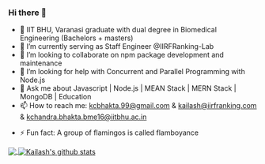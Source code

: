 ### Hi there 👋

<!--
**KailashJS/KailashJS** is a ✨ _special_ ✨ repository because its `README.md` (this file) appears on your GitHub profile.

Here are some ideas to get you started:
-->

- 🔭 IIT BHU, Varanasi graduate with dual degree in Biomedical Engineering (Bachelors + masters)
- 🌱 I’m currently serving as Staff Engineer @IIRFRanking-Lab
- 👯 I’m looking to collaborate on npm package development and maintenance
- 🤔 I’m looking for help with Concurrent and Parallel Programming with Node.js
- 💬 Ask me about Javascript | Node.js | MEAN Stack | MERN Stack | MongoDB | Education
- 📫 How to reach me: kcbhakta.99@gmail.com & kailash@iirfranking.com & kchandra.bhakta.bme16@iitbhu.ac.in 
<!-- - ⚡ Fun fact: I have a cat! -->
- ⚡ Fun fact: A group of flamingos is called flamboyance

<a href="https://github.com/KailashJS">
  <img align="center" src="https://github-readme-stats.vercel.app/api/top-langs/?username=KailashJS&theme=light&hide_langs_below=1" />
</a>
<a href="https://github.com/KailashJS">
 <img align="center" src="https://github-readme-stats.vercel.app/api?username=KailashJS&show_icons=true&theme=light&line_height=27" alt="Kailash's github stats"/>
</a>
